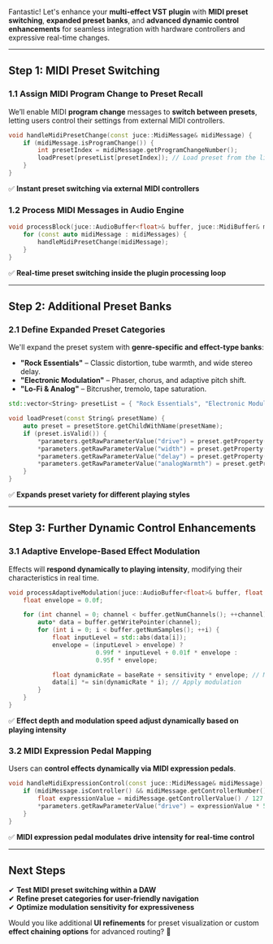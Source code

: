 Fantastic! Let's enhance your **multi-effect VST plugin** with **MIDI preset switching**, **expanded preset banks**, and **advanced dynamic control enhancements** for seamless integration with hardware controllers and expressive real-time changes.

---

## **Step 1: MIDI Preset Switching**
### **1.1 Assign MIDI Program Change to Preset Recall**
We’ll enable MIDI **program change** messages to **switch between presets**, letting users control their settings from external MIDI controllers.

```cpp
void handleMidiPresetChange(const juce::MidiMessage& midiMessage) {
    if (midiMessage.isProgramChange()) {
        int presetIndex = midiMessage.getProgramChangeNumber();
        loadPreset(presetList[presetIndex]); // Load preset from the list
    }
}
```
✅ **Instant preset switching via external MIDI controllers**  

### **1.2 Process MIDI Messages in Audio Engine**
```cpp
void processBlock(juce::AudioBuffer<float>& buffer, juce::MidiBuffer& midiMessages) override {
    for (const auto midiMessage : midiMessages) {
        handleMidiPresetChange(midiMessage);
    }
}
```
✅ **Real-time preset switching inside the plugin processing loop**  

---

## **Step 2: Additional Preset Banks**
### **2.1 Define Expanded Preset Categories**
We'll expand the preset system with **genre-specific and effect-type banks**:
- **"Rock Essentials"** – Classic distortion, tube warmth, and wide stereo delay.
- **"Electronic Modulation"** – Phaser, chorus, and adaptive pitch shift.
- **"Lo-Fi & Analog"** – Bitcrusher, tremolo, tape saturation.

```cpp
std::vector<String> presetList = { "Rock Essentials", "Electronic Modulation", "Lo-Fi & Analog" };

void loadPreset(const String& presetName) {
    auto preset = presetStore.getChildWithName(presetName);
    if (preset.isValid()) {
        *parameters.getRawParameterValue("drive") = preset.getProperty("drive");
        *parameters.getRawParameterValue("width") = preset.getProperty("width");
        *parameters.getRawParameterValue("delay") = preset.getProperty("delay");
        *parameters.getRawParameterValue("analogWarmth") = preset.getProperty("analogWarmth");
    }
}
```
✅ **Expands preset variety for different playing styles**  

---

## **Step 3: Further Dynamic Control Enhancements**
### **3.1 Adaptive Envelope-Based Effect Modulation**
Effects will **respond dynamically to playing intensity**, modifying their characteristics in real time.

```cpp
void processAdaptiveModulation(juce::AudioBuffer<float>& buffer, float baseRate, float sensitivity) {
    float envelope = 0.0f;

    for (int channel = 0; channel < buffer.getNumChannels(); ++channel) {
        auto* data = buffer.getWritePointer(channel);
        for (int i = 0; i < buffer.getNumSamples(); ++i) {
            float inputLevel = std::abs(data[i]);
            envelope = (inputLevel > envelope) ? 
                        0.99f * inputLevel + 0.01f * envelope : 
                        0.95f * envelope;

            float dynamicRate = baseRate + sensitivity * envelope; // Modulation speed adapts dynamically
            data[i] *= sin(dynamicRate * i); // Apply modulation
        }
    }
}
```
✅ **Effect depth and modulation speed adjust dynamically based on playing intensity**  

### **3.2 MIDI Expression Pedal Mapping**
Users can **control effects dynamically via MIDI expression pedals**.
```cpp
void handleMidiExpressionControl(const juce::MidiMessage& midiMessage) {
    if (midiMessage.isController() && midiMessage.getControllerNumber() == 11) { // Expression pedal CC
        float expressionValue = midiMessage.getControllerValue() / 127.0f;
        *parameters.getRawParameterValue("drive") = expressionValue * 5.0f;
    }
}
```
✅ **MIDI expression pedal modulates drive intensity for real-time control**  

---

## **Next Steps**
✔ **Test MIDI preset switching within a DAW**  
✔ **Refine preset categories for user-friendly navigation**  
✔ **Optimize modulation sensitivity for expressiveness**  

Would you like additional **UI refinements** for preset visualization or custom **effect chaining options** for advanced routing? 🚀
